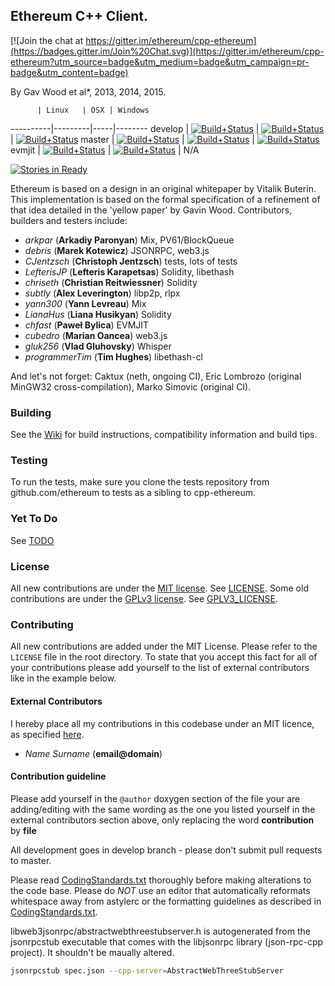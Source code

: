 ## Ethereum C++ Client.

[![Join the chat at https://gitter.im/ethereum/cpp-ethereum](https://badges.gitter.im/Join%20Chat.svg)](https://gitter.im/ethereum/cpp-ethereum?utm_source=badge&utm_medium=badge&utm_campaign=pr-badge&utm_content=badge)

By Gav Wood et al*, 2013, 2014, 2015.

          | Linux   | OSX | Windows
----------|---------|-----|--------
develop   | [![Build+Status](https://build.ethdev.com/buildstatusimage?builder=Linux%20C%2B%2B%20develop%20branch)](https://build.ethdev.com/builders/Linux%20C%2B%2B%20develop%20branch/builds/-1) | [![Build+Status](https://build.ethdev.com/buildstatusimage?builder=OSX%20C%2B%2B%20develop%20branch)](https://build.ethdev.com/builders/OSX%20C%2B%2B%20develop%20branch/builds/-1) | [![Build+Status](https://build.ethdev.com/buildstatusimage?builder=Windows%20C%2B%2B%20develop%20branch)](https://build.ethdev.com/builders/Windows%20C%2B%2B%20develop%20branch/builds/-1)
master    | [![Build+Status](https://build.ethdev.com/buildstatusimage?builder=Linux%20C%2B%2B%20master%20branch)](https://build.ethdev.com/builders/Linux%20C%2B%2B%20master%20branch/builds/-1) | [![Build+Status](https://build.ethdev.com/buildstatusimage?builder=OSX%20C%2B%2B%20master%20branch)](https://build.ethdev.com/builders/OSX%20C%2B%2B%20master%20branch/builds/-1) | [![Build+Status](https://build.ethdev.com/buildstatusimage?builder=Windows%20C%2B%2B%20master%20branch)](https://build.ethdev.com/builders/Windows%20C%2B%2B%20master%20branch/builds/-1)
evmjit    | [![Build+Status](https://build.ethdev.com/buildstatusimage?builder=Linux%20C%2B%2B%20develop%20evmjit)](https://build.ethdev.com/builders/Linux%20C%2B%2B%20develop%20evmjit/builds/-1) | [![Build+Status](https://build.ethdev.com/buildstatusimage?builder=OSX%20C%2B%2B%20develop%20evmjit)](https://build.ethdev.com/builders/OSX%20C%2B%2B%20develop%20evmjit/builds/-1) | N/A

[![Stories in Ready](https://badge.waffle.io/ethereum/cpp-ethereum.png?label=ready&title=Ready)](http://waffle.io/ethereum/cpp-ethereum)

Ethereum is based on a design in an original whitepaper by Vitalik Buterin. This implementation is based on the formal specification of a refinement of that idea detailed in the 'yellow paper' by Gavin Wood. Contributors, builders and testers include:

- *arkpar* (**Arkadiy Paronyan**) Mix, PV61/BlockQueue
- *debris* (**Marek Kotewicz**) JSONRPC, web3.js
- *CJentzsch* (**Christoph Jentzsch**) tests, lots of tests
- *LefterisJP* (**Lefteris Karapetsas**) Solidity, libethash
- *chriseth* (**Christian Reitwiessner**) Solidity
- *subtly* (**Alex Leverington**) libp2p, rlpx
- *yann300* (**Yann Levreau**) Mix
- *LianaHus* (**Liana Husikyan**) Solidity
- *chfast* (**Paweł Bylica**) EVMJIT
- *cubedro* (**Marian Oancea**) web3.js
- *gluk256* (**Vlad Gluhovsky**) Whisper
- *programmerTim* (**Tim Hughes**) libethash-cl

And let's not forget: Caktux (neth, ongoing CI), Eric Lombrozo (original MinGW32 cross-compilation), Marko Simovic (original CI).

### Building

See the [Wiki](https://github.com/ethereum/cpp-ethereum/wiki) for build instructions, compatibility information and build tips. 

### Testing

To run the tests, make sure you clone the tests repository from github.com/ethereum to tests as a sibling to cpp-ethereum.

### Yet To Do

See [TODO](https://github.com/ethereum/cpp-ethereum/wiki/TODO)

### License

All new contributions are under the [MIT license](http://opensource.org/licenses/MIT).
See [LICENSE](LICENSE). Some old contributions are under the [GPLv3 license](http://www.gnu.org/licenses/gpl-3.0.en.html). See [GPLV3_LICENSE](GPLV3_LICENSE).

### Contributing

All new contributions are added under the MIT License. Please refer to the `LICENSE` file in the root directory.
To state that you accept this fact for all of your contributions please add yourself to the list of external contributors like in the example below.

#### External Contributors
I hereby place all my contributions in this codebase under an MIT
licence, as specified [here](http://opensource.org/licenses/MIT).
- *Name Surname* (**email@domain**)

#### Contribution guideline

Please add yourself in the `@author` doxygen  section of the file your are adding/editing
with the same wording as the one you listed yourself in the external contributors section above,
only replacing the word **contribution** by **file**

All development goes in develop branch - please don't submit pull requests to master.

Please read [CodingStandards.txt](CodingStandards.txt) thoroughly before making alterations to the code base. Please do *NOT* use an editor that automatically reformats whitespace away from astylerc or the formatting guidelines as described in [CodingStandards.txt](CodingStandards.txt).

libweb3jsonrpc/abstractwebthreestubserver.h is autogenerated from the jsonrpcstub executable that comes with the libjsonrpc library (json-rpc-cpp project). It shouldn't be maually altered.

```bash
jsonrpcstub spec.json --cpp-server=AbstractWebThreeStubServer
```

